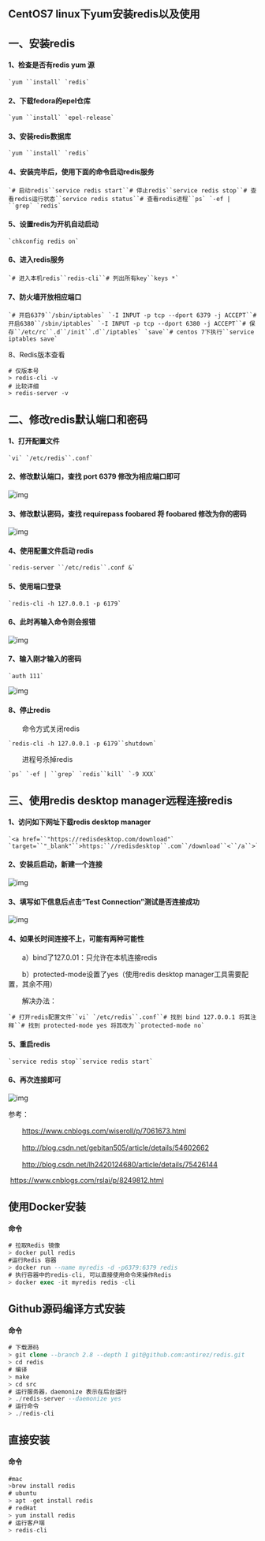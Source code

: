 ## CentOS7 linux下yum安装redis以及使用

## 一、安装redis

#### 1、检查是否有redis yum 源

```
`yum ``install` `redis`
```

#### 2、下载fedora的epel仓库

```
`yum ``install` `epel-release`
```

#### 3、安装redis数据库

```
`yum ``install` `redis`
```

#### 4、安装完毕后，使用下面的命令启动redis服务

```
`# 启动redis``service redis start``# 停止redis``service redis stop``# 查看redis运行状态``service redis status``# 查看redis进程``ps` `-ef | ``grep` `redis`
```

#### 5、设置redis为开机自动启动

```
`chkconfig redis on`
```

#### 6、进入redis服务

```
`# 进入本机redis``redis-cli``# 列出所有key``keys *`
```

#### 7、防火墙开放相应端口

```
`# 开启6379``/sbin/iptables` `-I INPUT -p tcp --dport 6379 -j ACCEPT``# 开启6380``/sbin/iptables` `-I INPUT -p tcp --dport 6380 -j ACCEPT``# 保存``/etc/rc``.d``/init``.d``/iptables` `save``# centos 7下执行``service iptables save`
```

8、Redis版本查看

```mysql
# 仅版本号
> redis-cli -v
# 比较详细
> redis-server -v
```



## 二、修改redis默认端口和密码

#### 1、打开配置文件

```
`vi` `/etc/redis``.conf`
```

#### 2、修改默认端口，查找 port 6379 修改为相应端口即可

![img](https://images2017.cnblogs.com/blog/1267938/201801/1267938-20180111181355472-1782582188.png)

#### 3、修改默认密码，查找 requirepass foobared 将 foobared 修改为你的密码

 ![img](https://images2017.cnblogs.com/blog/1267938/201801/1267938-20180111181531051-1862975192.png)

#### 4、使用配置文件启动 redis

```
`redis-server ``/etc/redis``.conf &`
```

#### 5、使用端口登录

```
`redis-cli -h 127.0.0.1 -p 6179`
```

#### 6、此时再输入命令则会报错

![img](https://images2017.cnblogs.com/blog/1267938/201801/1267938-20180111181921222-1745364986.png)

#### 7、输入刚才输入的密码

```
`auth 111`
```

![img](https://images2017.cnblogs.com/blog/1267938/201801/1267938-20180111182148113-980060220.png)

####  8、停止redis

　　命令方式关闭redis

```
`redis-cli -h 127.0.0.1 -p 6179``shutdown`
```

　　进程号杀掉redis

```
`ps` `-ef | ``grep` `redis``kill` `-9 XXX`
```

## 三、使用redis desktop manager远程连接redis

#### 1、访问如下网址下载redis desktop manager

```
`<a href=``"https://redisdesktop.com/download"` `target=``"_blank"``>https:``//redisdesktop``.com``/download``<``/a``>`
```

#### 2、安装后启动，新建一个连接

![img](https://images2017.cnblogs.com/blog/1267938/201801/1267938-20180111102204160-1808301086.png)

####  3、填写如下信息后点击“Test Connection”测试是否连接成功

![img](https://images2017.cnblogs.com/blog/1267938/201801/1267938-20180111102435410-435351116.png)

#### 4、如果长时间连接不上，可能有两种可能性

　　a）bind了127.0.01：只允许在本机连接redis

　　b）protected-mode设置了yes（使用redis desktop manager工具需要配置，其余不用）

　　解决办法：

```
`# 打开redis配置文件``vi` `/etc/redis``.conf``# 找到 bind 127.0.0.1 将其注释``# 找到 protected-mode yes 将其改为``protected-mode no`
```

#### 5、重启redis

```
`service redis stop``service redis start`
```

#### 6、再次连接即可

![img](https://images2017.cnblogs.com/blog/1267938/201801/1267938-20180111104326910-695673398.png)

 

参考：

　　https://www.cnblogs.com/wiseroll/p/7061673.html

　　http://blog.csdn.net/gebitan505/article/details/54602662

　　http://blog.csdn.net/lh2420124680/article/details/75426144

​		https://www.cnblogs.com/rslai/p/8249812.html





## 使用Docker安装

#### 命令

```sql
# 拉取Redis 镜像
> docker pull redis
#运行Redis 容器
> docker run --name myredis -d -p6379:6379 redis
# 执行容器中的redis-cli, 可以直接使用命令来操作Redis
> docker exec -it myredis redis -cli
```

## Github源码编译方式安装

#### 命令

```sql
# 下载源码
> git clone --branch 2.8 --depth 1 git@github.com:antirez/redis.git
> cd redis
# 编译
> make
> cd src
# 运行服务器，daemonize 表示在后台运行
> ./redis-server --daemonize yes
# 运行命令
> ./redis-cli
```

## 直接安装

#### 命令

```sql
#mac
>brew install redis
# ubuntu
> apt -get install redis
# redHat
> yum install redis
# 运行客户端
> redis-cli
```

